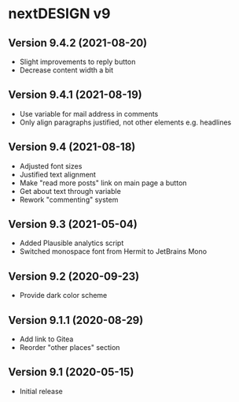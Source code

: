 # nextDESIGN v9

## Version 9.4.2 (2021-08-20)

- Slight improvements to reply button
- Decrease content width a bit

## Version 9.4.1 (2021-08-19)

- Use variable for mail address in comments
- Only align paragraphs justified, not other elements e.g. headlines

## Version 9.4 (2021-08-18)

- Adjusted font sizes
- Justified text alignment
- Make "read more posts" link on main page a button
- Get about text through variable
- Rework "commenting" system

## Version 9.3 (2021-05-04)

- Added Plausible analytics script
- Switched monospace font from Hermit to JetBrains Mono

## Version 9.2 (2020-09-23)

- Provide dark color scheme

## Version 9.1.1 (2020-08-29)

- Add link to Gitea
- Reorder "other places" section

## Version 9.1 (2020-05-15)

- Initial release

